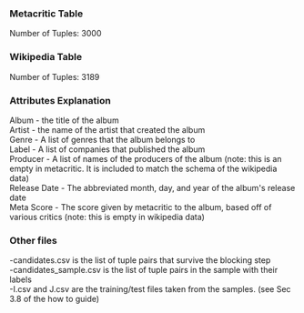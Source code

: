 ### Metacritic Table

Number of Tuples: 3000

### Wikipedia Table

Number of Tuples: 3189

### Attributes Explanation
Album - the title of the album  
Artist - the name of the artist that created the album  
Genre - A list of genres that the album belongs to  
Label - A list of companies that published the album  
Producer - A list of names of the producers of the album (note: this is an empty in metacritic. It is included to match the schema of the wikipedia data)  
Release Date - The abbreviated month, day, and year of the album's release date  
Meta Score - The score given by metacritic to the album, based off of various critics (note: this is empty in wikipedia data) 

### Other files
-candidates.csv is the list of tuple pairs that survive the blocking step  
-candidates_sample.csv is the list of tuple pairs in the sample with their labels  
-I.csv and J.csv are the training/test files taken from the samples. (see Sec 3.8 of the how to guide)  
